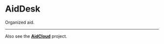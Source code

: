 # AidDesk
Organized aid.<br>
<hr>
Also see the <a href="https://github.com/OdinOxin/AidCloud"><b>AidCloud</b></a> project.
